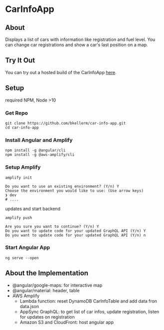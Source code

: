 # CarInfoApp

## About

Displays a list of cars with information like registration and fuel level. You can change car registrations and show a car's last position on a map.

## Try It Out
You can try out a hosted build of the CarInfoApp [here](https://master.d3b1etoqybssyl.amplifyapp.com/).

## Setup
required NPM, Node >10
### Get Repo
```
git clone https://github.com/bkellerm/car-info-app.git
cd car-info-app
```
### Install Angular and Amplify
```
npm install -g @angular/cli
npm install -g @aws-amplify/cli
```
### Setup Amplify
```
amplify init
```
```
Do you want to use an existing environment? (Y/n) Y
Choose the environment you would like to use: (Use arrow keys)
❯ dev 
# ....
```
updates and start backend
```
amplify push
```
```
Are you sure you want to continue? (Y/n) Y
Do you want to update code for your updated GraphQL API (Y/n) Y
Do you want to update code for your updated GraphQL API (Y/n) n
```
### Start Angular App
```
ng serve --open
```

## About the Implementation
- @angular/google-maps: for interactive map
- @angular/material: header, table
- AWS Amplify
    - Lambda function: reset DynamoDB CarInfoTable and add data fron data.json
    - AppSync GraphQL: to get list of car infos, update registration, listen for updates on registration
    - Amazon S3 and CloudFront: host angular app
